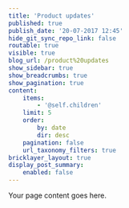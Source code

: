 ```yaml
---
title: 'Product updates'
published: true
publish_date: '20-07-2017 12:45'
hide_git_sync_repo_link: false
routable: true
visible: true
blog_url: /product%20updates
show_sidebar: true
show_breadcrumbs: true
show_pagination: true
content:
    items:
        - '@self.children'
    limit: 5
    order:
        by: date
        dir: desc
    pagination: false
    url_taxonomy_filters: true
bricklayer_layout: true
display_post_summary:
    enabled: false
---
```


Your page content goes here.